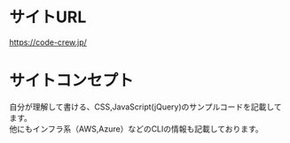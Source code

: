 # サイトURL
https://code-crew.jp/
# サイトコンセプト
自分が理解して書ける、CSS,JavaScript(jQuery)のサンプルコードを記載してます。<br>
他にもインフラ系（AWS,Azure）などのCLIの情報も記載しております。

